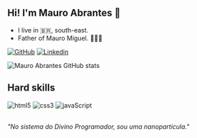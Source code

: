 ## Hi! I'm Mauro Abrantes 🙌

- I live in 🇧🇷, south-east.
- Father of Mauro Miguel. 👨‍👩‍👦


[![GitHub](https://img.shields.io/badge/GitHub-100000?style=for-the-badge&logo=github&logoColor=white)](https://github.com/mauroabrantes)
[![Linkedin](https://img.shields.io/badge/LinkedIn-0077B5?style=for-the-badge&logo=linkedin&logoColor=white)](https://www.linkedin.com/in/mauroabrantes/)


![Mauro Abrantes GitHub stats](https://github-readme-stats.vercel.app/api?username=mauroabrantes&show_icons=true&theme=github_dark)

## Hard skills

<div style = 'display: inline_block'>
    <img align = 'center' alt = 'html5' src= 'https://img.shields.io/badge/HTML5-E34F26?style=for-the-badge&logo=html5&logoColor=white' />
    <img align = 'center' alt = 'css3' src= 'https://img.shields.io/badge/CSS3-1572B6?style=for-the-badge&logo=css3&logoColor=white' />
    <img align = 'center' alt = 'javaScript' src= 'https://img.shields.io/badge/JavaScript-323330?style=for-the-badge&logo=javascript&logoColor=F7DF1E' />
</div>
<br>

<em>"No sistema do Divino Programador, sou uma nanopartícula."

